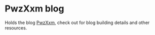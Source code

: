 # PwzXxm blog

Holds the blog [PwzXxm](http://www.pwzxxm.com), check out for blog building details and other resources.